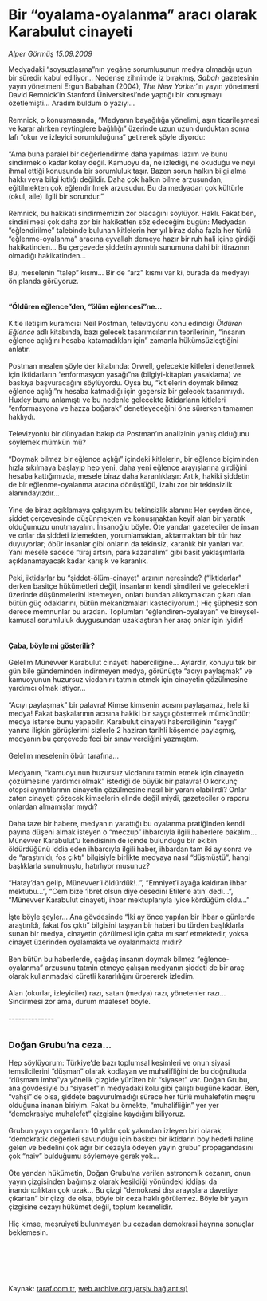 # Bir “oyalama-oyalanma” aracı olarak Karabulut cinayeti

*Alper Görmüş 15.09.2009*

<div class="taraf_structure_2col_1zq">
<div class="margen_n">



 <p>Medyadaki “soysuzlaşma”nın yegâne sorumlusunun medya olmadığı uzun bir süredir kabul ediliyor... Nedense zihnimde iz bırakmış, <i>Sabah </i>gazetesinin yayın yönetmeni Ergun Babahan (2004), <i>The New Yorker</i>’ın yayın yönetmeni David Remnick’in Stanford Üniversitesi’nde yaptığı bir konuşmayı özetlemişti... Aradım buldum o yazıyı... <br/><br/>Remnick, o konuşmasında, “Medyanın bayağılığa yönelimi, aşırı ticarileşmesi ve karar alırken reytinglere bağlılığı” üzerinde uzun uzun durduktan sonra lafı “okur ve izleyici sorumluluğuna” getirerek şöyle diyordu: <br/><br/>“Ama buna paralel bir değerlendirme daha yapılması lazım ve bunu sindirmek o kadar kolay değil. Kamuoyu da, ne izlediği, ne okuduğu ve neyi ihmal ettiği konusunda bir sorumluluk taşır. Bazen sorun halkın bilgi alma hakkı veya bilgi kıtlığı değildir. Daha çok halkın bilme arzusundan, eğitilmekten çok eğlendirilmek arzusudur. Bu da medyadan çok kültürle (okul, aile) ilgili bir sorundur.” <br/><br/>Remnick, bu hakikati sindirmemizin zor olacağını söylüyor. Haklı. Fakat ben, sindirilmesi çok daha zor bir hakikatten söz edeceğim bugün: Medyadan “eğlendirilme” talebinde bulunan kitlelerin her yıl biraz daha fazla her türlü “eğlenme-oyalanma” aracına eyvallah demeye hazır bir ruh hali içine girdiği hakikatinden... Bu çerçevede şiddetin ayrıntılı sunumuna dahi bir itirazının olmadığı hakikatinden... <br/><br/>Bu, meselenin “talep” kısmı... Bir de “arz” kısmı var ki, burada da medyayı ön planda görüyoruz. <b><br/><br/><br/>“Öldüren eğlence”den, “ölüm eğlencesi”ne...</b> <br/><br/>Kitle iletişim kuramcısı Neil Postman, televizyonu konu edindiği <i>Öldüren Eğlence</i> adlı kitabında, bazı gelecek tasarımcılarının teorilerinin, “insanın eğlence açlığını hesaba katamadıkları için” zamanla hükümsüzleştiğini anlatır. <br/><br/>Postman mealen şöyle der kitabında: Orwell, gelecekte kitleleri denetlemek için iktidarların “enformasyon yasağı”na (bilgiyi-kitapları yasaklama) ve baskıya başvuracağını söylüyordu. Oysa bu, “kitlelerin doymak bilmez eğlence açlığı”nı hesaba katmadığı için geçersiz bir gelecek tasarımıydı. Huxley bunu anlamıştı ve bu nedenle gelecekte iktidarların kitleleri “enformasyona ve hazza boğarak” denetleyeceğini öne sürerken tamamen haklıydı. <br/><br/>Televizyonlu bir dünyadan bakıp da Postman’ın analizinin yanlış olduğunu söylemek mümkün mü? <br/><br/>“Doymak bilmez bir eğlence açlığı” içindeki kitlelerin, bir eğlence biçiminden hızla sıkılmaya başlayıp hep yeni, daha yeni eğlence arayışlarına girdiğini hesaba kattığımızda, mesele biraz daha karanlıklaşır: Artık, hakiki şiddetin de bir eğlenme-oyalanma aracına dönüştüğü, izahı zor bir tekinsizlik alanındayızdır... <br/><br/>Yine de biraz açıklamaya çalışayım bu tekinsizlik alanını: Her şeyden önce, şiddet çerçevesinde düşünmekten ve konuşmaktan keyif alan bir yaratık olduğumuzu unutmayalım. İnsanoğlu böyle. Öte yandan gazeteciler de insan ve onlar da şiddeti izlemekten, yorumlamaktan, aktarmaktan bir tür haz duyuyorlar; öbür insanlar gibi onların da tekinsiz, karanlık bir yanları var. Yani mesele sadece “tiraj artsın, para kazanalım” gibi basit yaklaşımlarla açıklanamayacak kadar karışık ve karanlık. <br/><br/>Peki, iktidarlar bu “şiddet-ölüm-cinayet” arzının neresinde? (“İktidarlar” derken basitçe hükümetleri değil, insanların kendi şimdileri ve gelecekleri üzerinde düşünmelerini istemeyen, onları bundan alıkoymaktan çıkarı olan bütün güç odaklarını, bütün mekanizmaları kastediyorum.) Hiç şüphesiz son derece memnunlar bu arzdan. Toplumları “eğlendiren-oyalayan” ve bireysel-kamusal sorumluluk duygusundan uzaklaştıran her araç onlar için iyidir!<b> <br/><br/><br/>Çaba, böyle mi gösterilir?</b> <br/><br/>Gelelim Münevver Karabulut cinayeti haberciliğine... Aylardır, konuyu tek bir gün bile gündeminden indirmeyen medya, görünüşte “acıyı paylaşmak” ve kamuoyunun huzursuz vicdanını tatmin etmek için cinayetin çözülmesine yardımcı olmak istiyor... <br/><br/>“Acıyı paylaşmak” bir palavra! Kimse kimsenin acısını paylaşamaz, hele ki medya! Fakat başkalarının acısına hakiki bir saygı göstermek mümkündür; medya isterse bunu yapabilir. Karabulut cinayeti haberciliğinin “saygı” yanına ilişkin görüşlerimi sizlerle 2 haziran tarihli köşemde paylaşmış, medyanın bu çerçevede feci bir sınav verdiğini yazmıştım. <br/><br/>Gelelim meselenin öbür tarafına... <br/><br/>Medyanın, “kamuoyunun huzursuz vicdanını tatmin etmek için cinayetin çözülmesine yardımcı olmak” istediği de büyük bir palavra! O korkunç otopsi ayrıntılarının cinayetin çözülmesine nasıl bir yararı olabilirdi? Onlar zaten cinayeti çözecek kimselerin elinde değil miydi, gazeteciler o raporu onlardan almamışlar mıydı? <br/><br/>Daha taze bir habere, medyanın yarattığı bu oyalanma pratiğinden kendi payına düşeni almak isteyen o “meczup” ihbarcıyla ilgili haberlere bakalım... Münevver Karabulut’u kendisinin de içinde bulunduğu bir ekibin öldürdüğünü iddia eden ihbarcıyla ilgili haber, ihbardan tam iki ay sonra ve de “araştırıldı, fos çıktı” bilgisiyle birlikte medyaya nasıl “düşmüştü”, hangi başlıklarla sunulmuştu, hatırlıyor musunuz? <br/><br/>“Hatay’dan gelip, Münevver’i öldürdük!..”, “Emniyet’i ayağa kaldıran ihbar mektubu...”, “Cem bize ‘İbret olsun diye cesedini Etiler’e atın’ dedi...”, “Münevver Karabulut cinayeti, ihbar mektuplarıyla iyice kördüğüm oldu...” <br/><br/>İşte böyle şeyler... Ana gövdesinde “İki ay önce yapılan bir ihbar o günlerde araştırıldı, fakat fos çıktı” bilgisini taşıyan bir haberi bu türden başlıklarla sunan bir medya, cinayetin çözülmesi için çaba mı sarf etmektedir, yoksa cinayet üzerinden oyalamakta ve oyalanmakta mıdır? <br/><br/>Ben bütün bu haberlerde, çağdaş insanın doymak bilmez “eğlence-oyalanma” arzusunu tatmin etmeye çalışan medyanın şiddeti de bir araç olarak kullanmadaki cüretli kararlılığını ürpererek izledim. <br/><br/>Alan (okurlar, izleyiciler) razı, satan (medya) razı, yönetenler razı... Sindirmesi zor ama, durum maalesef böyle. <b><br/><br/>--------------</b> <br/><br/><br/><font size="4"><strong>Doğan Grubu’na ceza...</strong></font> <br/><br/>Hep söylüyorum: Türkiye’de bazı toplumsal kesimleri ve onun siyasi temsilcilerini “düşman” olarak kodlayan ve muhalifliğini de bu doğrultuda “düşmanı imha”ya yönelik çizgide yürüten bir “siyaset” var. Doğan Grubu, ana gövdesiyle bu “siyaset”in medyadaki kolu gibi çalıştı bugüne kadar. Ben, “vahşi” de olsa, şiddete başvurulmadığı sürece her türlü muhalefetin meşru olduğuna inanan biriyim. Fakat bu örnekte, “muhalifliğin” yer yer “demokrasiye muhalefet” çizgisine kaydığını biliyoruz. <br/><br/>Grubun yayın organlarını 10 yıldır çok yakından izleyen biri olarak, “demokratik değerleri savunduğu için baskıcı bir iktidarın boy hedefi haline gelen ve bedelini çok ağır bir cezayla ödeyen yayın grubu” propagandasını çok “naiv” bulduğumu söylemeye gerek yok... <br/><br/>Öte yandan hükümetin, Doğan Grubu’na verilen astronomik cezanın, onun yayın çizgisinden bağımsız olarak kesildiği yönündeki iddiası da inandırıcılıktan çok uzak... Bu çizgi “demokrasi dışı arayışlara davetiye çıkartan” bir çizgi de olsa, böyle bir ceza haklı görülemez. Böyle bir yayın çizgisine cezayı hükümet değil, toplum kesmelidir. <br/><br/>Hiç kimse, meşruiyeti bulunmayan bu cezadan demokrasi hayrına sonuçlar beklemesin.</p>
<br/>
<br/>
<br/>



<br/>


<div id="taraf_not">
</div>

</div>


</div>

Kaynak: [taraf.com.tr](http://taraf.com.tr:80/makale/7426.htm), [web.archive.org (arşiv bağlantısı)](http://web.archive.org/web/20091217102341/http://taraf.com.tr:80/makale/7426.htm)
